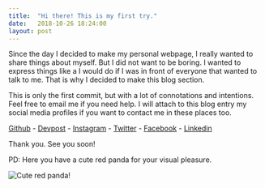 ```yaml
---
title:  "Hi there! This is my first try."
date:   2018-10-26 18:24:00
layout: post
---
```


Since the day I decided to make my personal webpage, I really wanted to share things about myself. But I did not want to be boring. I wanted to express things like a I would do if I was in front of everyone that wanted to talk to me. That is why I decided to make this blog section.

This is only the first commit, but with a lot of connotations and intentions. Feel free to email me if you need help. I will attach to this blog entry my social media profiles if you want to contact me in these places too.

[Github](https://github.com/AdrianLorenzoDev) -
[Devpost](https://devpost.com/AdrianLorenzoDev) -
[Instagram](https://www.instagram.com/adrianlorenzodev/) -
[Twitter](https://twitter.com/0x258e) -
[Facebook](https://www.facebook.com/adrianlorenzomelian) -
[Linkedin](https://www.linkedin.com/in/adrianlorenzomelian/)

Thank you. See you soon!

PD: Here you have a cute red panda for your visual pleasure.

<img src="{{site.baseurl}}/res/img/red-panda.jpg" class="ph mx-auto d-block img-thumbnail" alt="Cute red panda!">